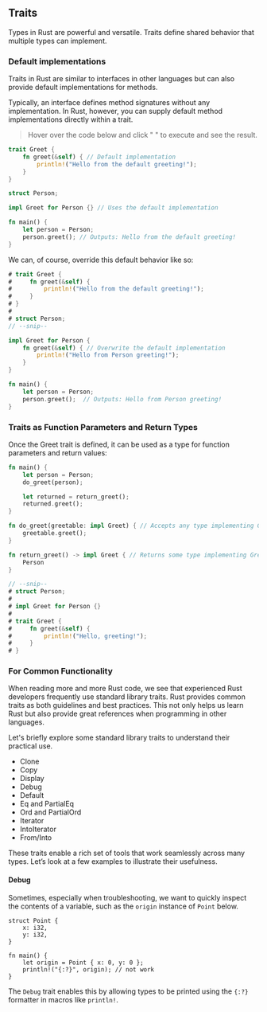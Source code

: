 ## Traits

Types in Rust are powerful and versatile. Traits define shared behavior that
multiple types can implement.

### Default implementations

Traits in Rust are similar to interfaces in other languages but can also provide
default implementations for methods.

Typically, an interface defines method signatures without any implementation. In
Rust, however, you can supply default method implementations directly within a
trait.

>Hover over the code below and click " <i class="fa fa-play"></i> " to execute
and see the result.

```rust
trait Greet {
    fn greet(&self) { // Default implementation
        println!("Hello from the default greeting!");
    }
}

struct Person;

impl Greet for Person {} // Uses the default implementation

fn main() {
    let person = Person;
    person.greet(); // Outputs: Hello from the default greeting!
}
```
We can, of course, override this default behavior like so:

```rust
# trait Greet {
#     fn greet(&self) {
#         println!("Hello from the default greeting!");
#     }
# }
#
# struct Person;
// --snip--

impl Greet for Person {
    fn greet(&self) { // Overwrite the default implementation
        println!("Hello from Person greeting!");
    }
}

fn main() {
    let person = Person;
    person.greet();  // Outputs: Hello from Person greeting!
}
```

### Traits as Function Parameters and Return Types

Once the Greet trait is defined, it can be used as a type for function
parameters and return values:

```rust
fn main() {
    let person = Person;
    do_greet(person);

    let returned = return_greet();
    returned.greet();
}

fn do_greet(greetable: impl Greet) { // Accepts any type implementing Greet
    greetable.greet();
}

fn return_greet() -> impl Greet { // Returns some type implementing Greet
    Person
}

// --snip--
# struct Person;
#
# impl Greet for Person {}
#
# trait Greet {
#     fn greet(&self) {
#         println!("Hello, greeting!");
#     }
# }

```

### For Common Functionality

When reading more and more Rust code, we see that experienced Rust developers
frequently use standard library traits. Rust provides common traits as both
guidelines and best practices. This not only helps us learn Rust but also
provide great references when programming in other languages.

Let's briefly explore some standard library traits to understand their practical
use.

- Clone
- Copy
- Display
- Debug
- Default
- Eq and PartialEq
- Ord and PartialOrd
- Iterator
- IntoIterator
- From/Into

These traits enable a rich set of tools that work seamlessly across many types.
Let’s look at a few examples to illustrate their usefulness.

#### Debug

Sometimes, especially when troubleshooting, we want to quickly inspect the
contents of a variable, such as the `origin` instance of `Point` below.

```rust,does_not_compile
struct Point {
    x: i32,
    y: i32,
}

fn main() {
    let origin = Point { x: 0, y: 0 };
    println!("{:?}", origin); // not work
}
```

The `Debug` trait enables this by allowing types to be
printed using the `{:?}` formatter in macros like `println!`.


